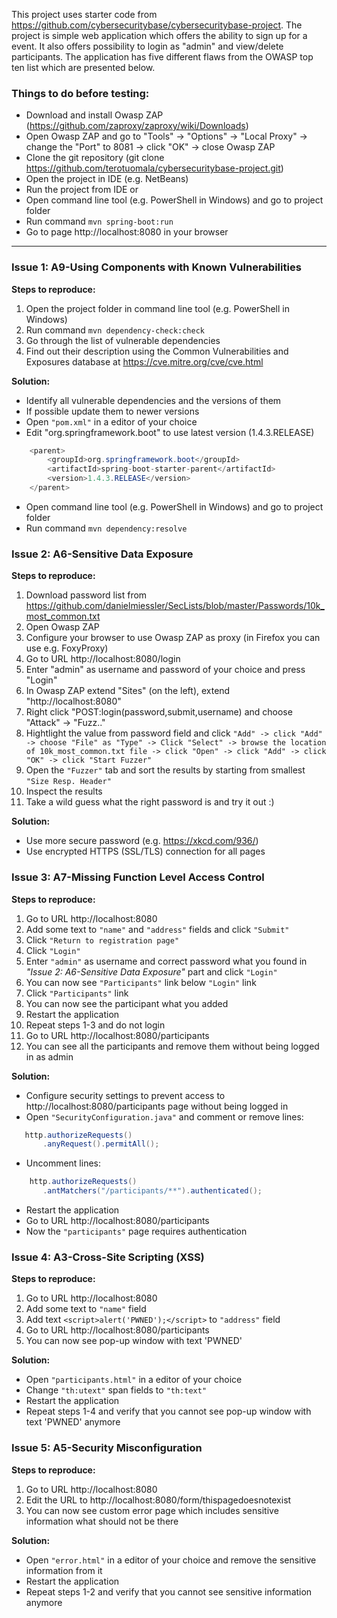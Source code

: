 This project uses starter code from https://github.com/cybersecuritybase/cybersecuritybase-project. The project is simple web application which offers the ability to sign up for a event. It also offers possibility to login as "admin" and view/delete participants. The application has five different flaws from the OWASP top ten list which are presented below.

### Things to do before testing:
- Download and install Owasp ZAP (https://github.com/zaproxy/zaproxy/wiki/Downloads)
- Open Owasp ZAP and go to "Tools" -> "Options" -> "Local Proxy" -> change the "Port" to 8081 -> click "OK" -> close Owasp ZAP
- Clone the git repository (git clone https://github.com/terotuomala/cybersecuritybase-project.git)
- Open the project in IDE (e.g. NetBeans)
- Run the project from IDE or
- Open command line tool (e.g. PowerShell in Windows) and go to project folder
- Run command `mvn spring-boot:run`
- Go to page http://localhost:8080 in your browser

-------------------------------------------------------------------------

### Issue 1: A9-Using Components with Known Vulnerabilities
**Steps to reproduce:**

1. Open the project folder in command line tool (e.g. PowerShell in Windows)
2. Run command `mvn dependency-check:check`
3. Go through the list of vulnerable dependencies
4. Find out their description using the Common Vulnerabilities and Exposures database at https://cve.mitre.org/cve/cve.html

**Solution:**
- Identify all vulnerable dependencies and the versions of them
- If possible update them to newer versions
- Open `"pom.xml"` in a editor of your choice
- Edit "org.springframework.boot" to use latest version (1.4.3.RELEASE)
```java
    <parent>
        <groupId>org.springframework.boot</groupId>
        <artifactId>spring-boot-starter-parent</artifactId>
        <version>1.4.3.RELEASE</version>
    </parent>
```
- Open command line tool (e.g. PowerShell in Windows) and go to project folder
- Run command `mvn dependency:resolve`


### Issue 2: A6-Sensitive Data Exposure
**Steps to reproduce:**

1. Download password list from https://github.com/danielmiessler/SecLists/blob/master/Passwords/10k_most_common.txt
2. Open Owasp ZAP
3. Configure your browser to use Owasp ZAP as proxy (in Firefox you can use e.g. FoxyProxy)
4. Go to URL http://localhost:8080/login
5. Enter "admin" as username and password of your choice and press "Login"
6. In Owasp ZAP extend "Sites" (on the left), extend "http://localhost:8080"
7. Right click "POST:login(password,submit,username) and choose "Attack" -> "Fuzz.."
8. Hightlight the value from password field and click `"Add" -> click "Add" -> choose "File" as "Type" -> Click "Select" -> browse the location of 10k_most_common.txt file -> click "Open" -> click "Add" -> click "OK" -> click "Start Fuzzer"`
9. Open the `"Fuzzer"` tab and sort the results by starting from smallest `"Size Resp. Header"`
10. Inspect the results
11. Take a wild guess what the right password is and try it out :)

**Solution:**
- Use more secure password (e.g. https://xkcd.com/936/)
- Use encrypted HTTPS (SSL/TLS) connection for all pages


### Issue 3: A7-Missing Function Level Access Control
**Steps to reproduce:**

1. Go to URL http://localhost:8080
2. Add some text to `"name"` and `"address"` fields and click `"Submit"`
3. Click `"Return to registration page"` 
4. Click `"Login"`
5. Enter `"admin"` as username and correct password what you found in *"Issue 2: A6-Sensitive Data Exposure"* part and click `"Login"`
6. You can now see `"Participants"` link below `"Login"` link
7. Click `"Participants"` link
8. You can now see the participant what you added
9. Restart the application
10. Repeat steps 1-3 and do not login
11. Go to URL http://localhost:8080/participants
12. You can see all the participants and remove them without being logged in as admin

**Solution:**
- Configure security settings to prevent access to http://localhost:8080/participants page without being logged in 
- Open `"SecurityConfiguration.java"` and comment or remove lines: 
```java
   http.authorizeRequests()
       .anyRequest().permitAll();
```
- Uncomment lines:
```java
	http.authorizeRequests()
       .antMatchers("/participants/**").authenticated();
```
- Restart the application
- Go to URL http://localhost:8080/participants
- Now the `"participants"` page requires authentication


### Issue 4: A3-Cross-Site Scripting (XSS)
**Steps to reproduce:**

1. Go to URL http://localhost:8080
2. Add some text to `"name"` field
3. Add text `<script>alert('PWNED');</script>` to `"address"` field
4. Go to URL http://localhost:8080/participants
5. You can now see pop-up window with text 'PWNED'

**Solution:**
- Open `"participants.html"` in a editor of your choice
- Change `"th:utext"` span fields to `"th:text"`
- Restart the application
- Repeat steps 1-4 and verify that you cannot see pop-up window with text 'PWNED' anymore


### Issue 5: A5-Security Misconfiguration
**Steps to reproduce:**

1. Go to URL http://localhost:8080
2. Edit the URL to http://localhost:8080/form/thispagedoesnotexist
3. You can now see custom error page which includes sensitive information what should not be there

**Solution:**
- Open `"error.html"` in a editor of your choice and remove the sensitive information from it
- Restart the application
- Repeat steps 1-2 and verify that you cannot see sensitive information anymore
